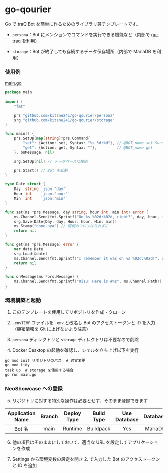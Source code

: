 # go-qourier

Go で traQ Bot を簡単に作るためのライブラリ兼テンプレートです。

- `persona`：Bot にメンションでコマンドを実行できる機能など（内部で [go-traq](https://github.com/traPtitech/go-traq) を利用）

- `storage`：Bot が終了しても存続するデータ保存場所（内部で MariaDB を利用）

### 使用例

[main.go](https://github.com/kitsne241/go-qourier/blob/main/main.go)

```go
package main

import (
	"fmt"

	prs "github.com/kitsne241/go-qourier/persona"
	srg "github.com/kitsne241/go-qourier/storage"
)

func main() {
	prs.SetUp(map[string]*prs.Command{
		"set": {Action: set, Syntax: "%s %d:%d"}, // @BOT_name set Sunday 21:00
		"get": {Action: get, Syntax: ""},         // @BOT_name get
	}, onMessage, nil)

	srg.SetUp(nil) // データベースに接続

	prs.Start() // Bot を起動
}

type Date struct {
	Day  string `json:"day"`
	Hour int    `json:"hour"`
	Min  int    `json:"min"`
}

func set(ms *prs.Message, day string, hour int, min int) error {
	ms.Channel.Send(fmt.Sprintf("On %s %02d:%02d, right?", day, hour, min)) // ゼロ埋め
	srg.Save(Date{Day: day, Hour: hour, Min: min})
	ms.Stamp("done-nya") // 両側のコロンは入れずに
	return nil
}

func get(ms *prs.Message) error {
	var date Date
	srg.Load(&date)
	ms.Channel.Send(fmt.Sprintf("I remember it was on %s %02d:%02d!", date.Day, date.Hour, date.Min))
	return nil
}

func onMessage(ms *prs.Message) {
	ms.Channel.Send(fmt.Sprintf("Oisu! Here is #%s", ms.Channel.Path))
}
```

### 環境構築と起動

1. このテンプレートを使用してリポジトリを作成・クローン

2. `.envTEMP` ファイルを `.env` と改名し Bot のアクセストークンと ID を入力（機密情報を Git に上げないよう注意）

3. `persona` ディレクトリと `storage` ディレクトリは不要なので削除

4. Docker Desktop の起動を確認し、シェルを立ち上げ以下を実行

  ```shell
  go mod init リポジトリのパス  # 適宜変更
  go mod tidy
  task up  # storage を使用する場合
  go run main.go
  ```

### NeoShowcase への登録

5. リポジトリに対する特別な操作は必要とせず、そのまま登録できます

| Application Name | Branch | Deploy Type | Build Type | Use Database | Database |
| :--------------: | :----: | :---------: | :--------: | :----------: | :------: |
|      Bot 名      |  main  |   Runtime   | Buildpack  |     Yes      | MariaDB  |

6. 他の項目はそのままにしておいて、適当な URL を設定してアプリケーションを作成

7. Settings から環境変数の設定を開き 2. で入力した Bot のアクセストークンと ID を追加
